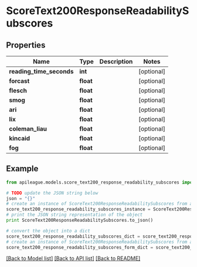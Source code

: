 # ScoreText200ResponseReadabilitySubscores


## Properties

Name | Type | Description | Notes
------------ | ------------- | ------------- | -------------
**reading_time_seconds** | **int** |  | [optional] 
**forcast** | **float** |  | [optional] 
**flesch** | **float** |  | [optional] 
**smog** | **float** |  | [optional] 
**ari** | **float** |  | [optional] 
**lix** | **float** |  | [optional] 
**coleman_liau** | **float** |  | [optional] 
**kincaid** | **float** |  | [optional] 
**fog** | **float** |  | [optional] 

## Example

```python
from apileague.models.score_text200_response_readability_subscores import ScoreText200ResponseReadabilitySubscores

# TODO update the JSON string below
json = "{}"
# create an instance of ScoreText200ResponseReadabilitySubscores from a JSON string
score_text200_response_readability_subscores_instance = ScoreText200ResponseReadabilitySubscores.from_json(json)
# print the JSON string representation of the object
print ScoreText200ResponseReadabilitySubscores.to_json()

# convert the object into a dict
score_text200_response_readability_subscores_dict = score_text200_response_readability_subscores_instance.to_dict()
# create an instance of ScoreText200ResponseReadabilitySubscores from a dict
score_text200_response_readability_subscores_form_dict = score_text200_response_readability_subscores.from_dict(score_text200_response_readability_subscores_dict)
```
[[Back to Model list]](../README.md#documentation-for-models) [[Back to API list]](../README.md#documentation-for-api-endpoints) [[Back to README]](../README.md)


